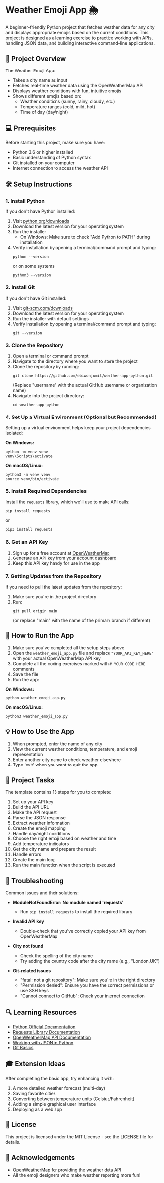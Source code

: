 # Weather Emoji App 🌦️

A beginner-friendly Python project that fetches weather data for any city and displays appropriate emojis based on the current conditions. This project is designed as a learning exercise to practice working with APIs, handling JSON data, and building interactive command-line applications.

## 🎯 Project Overview

The Weather Emoji App:
- Takes a city name as input
- Fetches real-time weather data using the OpenWeatherMap API
- Displays weather conditions with fun, intuitive emojis
- Shows different emojis based on:
  - Weather conditions (sunny, rainy, cloudy, etc.)
  - Temperature ranges (cold, mild, hot)
  - Time of day (day/night)

## 💻 Prerequisites

Before starting this project, make sure you have:

- Python 3.6 or higher installed
- Basic understanding of Python syntax
- Git installed on your computer
- Internet connection to access the weather API

## 🛠️ Setup Instructions

### 1. Install Python

If you don't have Python installed:

1. Visit [python.org/downloads](https://www.python.org/downloads/)
2. Download the latest version for your operating system
3. Run the installer
   - On Windows: Make sure to check "Add Python to PATH" during installation
4. Verify installation by opening a terminal/command prompt and typing:
   ```
   python --version
   ```
   or on some systems:
   ```
   python3 --version
   ```

### 2. Install Git

If you don't have Git installed:

1. Visit [git-scm.com/downloads](https://git-scm.com/downloads)
2. Download the latest version for your operating system
3. Run the installer with default settings
4. Verify installation by opening a terminal/command prompt and typing:
   ```
   git --version
   ```

### 3. Clone the Repository

1. Open a terminal or command prompt
2. Navigate to the directory where you want to store the project
3. Clone the repository by running:
   ```
   git clone https://github.com/ebiwonjumit/weather-app-python.git
   ```
   (Replace "username" with the actual GitHub username or organization name)
4. Navigate into the project directory:
   ```
   cd weather-app-python
   ```

### 4. Set Up a Virtual Environment (Optional but Recommended)

Setting up a virtual environment helps keep your project dependencies isolated:

**On Windows:**
```
python -m venv venv
venv\Scripts\activate
```

**On macOS/Linux:**
```
python3 -m venv venv
source venv/bin/activate
```

### 5. Install Required Dependencies

Install the `requests` library, which we'll use to make API calls:

```
pip install requests
```
or
```
pip3 install requests
```

### 6. Get an API Key

1. Sign up for a free account at [OpenWeatherMap](https://openweathermap.org/api)
2. Generate an API key from your account dashboard
3. Keep this API key handy for use in the app

### 7. Getting Updates from the Repository

If you need to pull the latest updates from the repository:

1. Make sure you're in the project directory
2. Run:
   ```
   git pull origin main
   ```
   (or replace "main" with the name of the primary branch if different)

## 🚀 How to Run the App

1. Make sure you've completed all the setup steps above
2. Open the `weather_emoji_app.py` file and replace `"YOUR_API_KEY_HERE"` with your actual OpenWeatherMap API key
3. Complete all the coding exercises marked with `# YOUR CODE HERE` comments
4. Save the file
5. Run the app:

**On Windows:**
```
python weather_emoji_app.py
```

**On macOS/Linux:**
```
python3 weather_emoji_app.py
```

## 💡 How to Use the App

1. When prompted, enter the name of any city
2. View the current weather conditions, temperature, and emoji representation
3. Enter another city name to check weather elsewhere
4. Type 'exit' when you want to quit the app

## 📝 Project Tasks

The template contains 13 steps for you to complete:

1. Set up your API key
2. Build the API URL
3. Make the API request
4. Parse the JSON response
5. Extract weather information
6. Create the emoji mapping
7. Handle day/night conditions
8. Choose the right emoji based on weather and time
9. Add temperature indicators
10. Get the city name and prepare the result
11. Handle errors
12. Create the main loop
13. Run the main function when the script is executed

## 🐛 Troubleshooting

Common issues and their solutions:

- **ModuleNotFoundError: No module named 'requests'**
  - Run `pip install requests` to install the required library

- **Invalid API key**
  - Double-check that you've correctly copied your API key from OpenWeatherMap

- **City not found**
  - Check the spelling of the city name
  - Try adding the country code after the city name (e.g., "London,UK")
  
- **Git-related issues**
  - "fatal: not a git repository": Make sure you're in the right directory
  - "Permission denied": Ensure you have the correct permissions or use SSH keys
  - "Cannot connect to GitHub": Check your internet connection

## 🔍 Learning Resources

- [Python Official Documentation](https://docs.python.org/3/)
- [Requests Library Documentation](https://docs.python-requests.org/en/latest/)
- [OpenWeatherMap API Documentation](https://openweathermap.org/api)
- [Working with JSON in Python](https://realpython.com/python-json/)
- [Git Basics](https://git-scm.com/book/en/v2/Getting-Started-Git-Basics)

## 🎓 Extension Ideas

After completing the basic app, try enhancing it with:

1. A more detailed weather forecast (multi-day)
2. Saving favorite cities
3. Converting between temperature units (Celsius/Fahrenheit)
4. Adding a simple graphical user interface
5. Deploying as a web app

## 📜 License

This project is licensed under the MIT License - see the LICENSE file for details.

## 🙏 Acknowledgements

- [OpenWeatherMap](https://openweathermap.org/) for providing the weather data API
- All the emoji designers who make weather reporting more fun!

